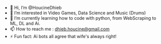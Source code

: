 - 👋 Hi, I’m @HoucineDhieb
- 👀 I’m interested in Video Games, Data Science and Music (Drums)
- 🌱 I’m currently learning how to code with python, from WebScraping to ML, DL and Ai.
- 📫 How to reach me : dhieb.houcine@gmail.com
- ⚡ Fun fact: Ai bots all agree that wife's always right!

<!---
HoucineDhieb/HoucineDhieb is a ✨ special ✨ repository because its `README.md` (this file) appears on your GitHub profile.
You can click the Preview link to take a look at your changes.
--->
